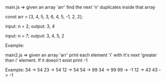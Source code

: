 main.js => given an array 'arr' find the next 'n' duplicates inside that array

const arr = [3, 4, 5, 3, 6, 4, 5, -1, 2, 2];

input: n = 2;
output: 3, 4

input: n = 7;
output: 3, 4, 5, 2

Example:

main2.js => given an array 'arr' print each element 'i' with it's next 'greater than i' element. If it doesn't exist print -1

Example:
34 -> 54
23 -> 54
12 -> 54
54 -> 99
34 -> 99
99 -> -1
12 -> 43
43 -> -1